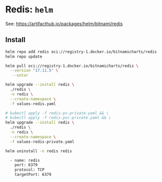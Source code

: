 # Redis: `helm`

See: https://artifacthub.io/packages/helm/bitnami/redis

## Install

```bash
helm repo add redis oci://registry-1.docker.io/bitnamicharts/redis
helm repo update
```


```bash
helm pull oci://registry-1.docker.io/bitnamicharts/redis \
  --version "17.11.5" \
   --untar
```

```bash
helm upgrade --install redis \
  ./redis \
  -n redis \
  --create-namespace \
  -f values-redis.yaml

# kubectl apply -f redis-pv-private.yaml && \
# kubectl apply -f redis-pvc-private.yaml && \
helm upgrade --install redis \
  ./redis \
  -n redis \
  --create-namespace \
  -f values-redis-private.yaml
```

```bash
helm uninstall -n redis redis
```

```bash
  - name: redis
    port: 6379
    protocol: TCP
    targetPort: 6379
```